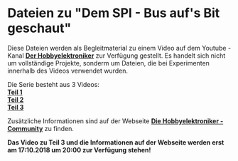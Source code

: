 # Dateien zu "Dem SPI - Bus auf's Bit geschaut"
Diese Dateien werden als Begleitmaterial zu einem Video auf dem Youtube - Kanal [__Der Hobbyelektroniker__](https://www.youtube.com/c/HobbyelektronikerCh) zur Verfügung gestellt. Es handelt sich nicht um vollständige Projekte, sonderm um Dateien, die bei Experimenten innerhalb des Videos verwendet wurden.

Die Serie besteht aus 3 Videos:  
[__Teil 1__](https://youtu.be/7uDo_Du5d9g)   
[__Teil 2__](https://youtu.be/dmpgx7F-VlI)   
[__Teil 3__](https://youtu.be/FxLXZEykKjY)   

Zusätzliche Informationen sind auf der Webseite [__Die Hobbyelektroniker - Community__](https://community.hobbyelektroniker.ch) zu finden.

__Das Video zu Teil 3 und die Informationen auf der Webseite werden erst am 17:10.2018 um 20:00 zur Verfügung stehen!__
